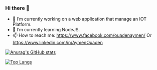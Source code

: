 ### Hi there 👋

<!--
**AymenOuaden/AymenOuaden** is a ✨ _special_ ✨ repository because its `README.md` (this file) appears on your GitHub profile.
-->

- 🔭 I’m currently working on a web application that manage an IOT Platform.
- 🌱 I’m currently learning NodeJS.
- 📫 How to reach me: https://www.facebook.com/ouadenaymen/ Or https://www.linkedin.com/in/AymenOuaden

[![Anurag's GitHub stats](https://github-readme-stats.vercel.app/api?username=AymenOuaden)](https://github.com/anuraghazra/github-readme-stats)

[![Top Langs](https://github-readme-stats.vercel.app/api/top-langs/?username=AymenOuaden&layout=Demo)](https://github.com/anuraghazra/github-readme-stats)
